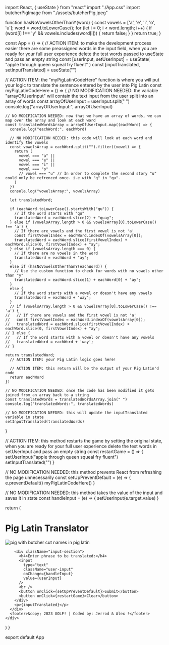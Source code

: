 import React, { useState } from "react"
import "./App.css"
import butcherPigImage from "./assets/butcherPig.jpeg"


function hasNoVowelsOtherThanY(word) {
  const vowels = ['a', 'e', 'i', 'o', 'u'];
  word = word.toLowerCase();
  for (let i = 0; i < word.length; i++) {
    if (word[i] !== 'y' && vowels.includes(word[i])) {
      return false;
    }
  }
  return true;
}
 
const App = () => {
  // ACTION ITEM: to make the development process easier there are some preassigned words in the input field, when you are ready for your full user experience delete the test words passed to useState and pass an empty string
  const [userInput, setUserInput] = useState(
    "apple through queen squeal fry fluent"
  )
  const [inputTranslated, setInputTranslated] = useState("")

  // ACTION ITEM: the "myPigLatinCodeHere" function is where you will put your logic to translate the sentence entered by the user into Pig Latin
  const myPigLatinCodeHere = () => {
    // NO MODIFICATION NEEDED: the variable "arrayOfUserInput" will contain the text input from the user split into an array of words
    const arrayOfUserInput = userInput.split(" ")
    console.log("arrayOfUserInput:", arrayOfUserInput)

    // NO MODIFICATION NEEDED: now that we have an array of words, we can map over the array and look at each word
    const translatedWordsArray = arrayOfUserInput.map((eachWord) => {
      console.log("eachWord:", eachWord)

      // NO MODIFICATION NEEDED: this code will look at each word and identify the vowels
      const vowelsArray = eachWord.split("").filter((vowel) => {
        return (
          vowel === "a" ||
          vowel === "e" ||
          vowel === "i" ||
          vowel === "o" 
          // vowel === "u" // In order to complete the second story "u" could only be refrenced once. i.e with "q" in "qu".
        )
      })
      console.log("vowelsArray:", vowelsArray)

      let translatedWord;

      if (eachWord.toLowerCase().startsWith("qu")) {
        // If the word starts with "qu"
        translatedWord = eachWord.slice(2) + "quay";
      } else if (vowelsArray.length > 0 && vowelsArray[0].toLowerCase() !== 'a') {
        // If there are vowels and the first vowel is not 'a'
        const firstVowelIndex = eachWord.indexOf(vowelsArray[0]);
        translatedWord = eachWord.slice(firstVowelIndex) + eachWord.slice(0, firstVowelIndex) + "ay";
      } else if (vowelsArray.length === 0) {
        // If there are no vowels in the word
        translatedWord = eachWord + "ay";
      } 
      else if (hasNoVowelsOtherThanY(eachWord)) {
        // Use the custom function to check for words with no vowels other than "y"
        translatedWord = eachWord.slice(1) + eachWord[0] + "ay";
      }
      else {
        // If the word starts with a vowel or doesn't have any vowels
        translatedWord = eachWord + 'way';
      }
      // if (vowelsArray.length > 0 && vowelsArray[0].toLowerCase() !== 'a') {
    //   // If there are vowels and the first vowel is not 'a'
    //   const firstVowelIndex = eachWord.indexOf(vowelsArray[0]);
    //   translatedWord = eachWord.slice(firstVowelIndex) + eachWord.slice(0, firstVowelIndex) + "ay";
    // } else {
    //   // If the word starts with a vowel or doesn't have any vowels
    //   translatedWord = eachWord + 'way';
    // }

    return translatedWord;
      // ACTION ITEM: your Pig Latin logic goes here!

      // ACTION ITEM: this return will be the output of your Pig Latin'd code
      return eachWord
    })

    // NO MODIFICATION NEEDED: once the code has been modified it gets joined from an array back to a string
    const translatedWords = translatedWordsArray.join(" ")
    console.log("translatedWords:", translatedWords)

    // NO MODIFICATION NEEDED: this will update the inputTranslated variable in state
    setInputTranslated(translatedWords)
  }

  // ACTION ITEM: this method restarts the game by setting the original state, when you are ready for your full user experience delete the test words in setUserInput and pass an empty string
  const restartGame = () => {
    setUserInput("apple through queen squeal fry fluent")
    setInputTranslated("")
  }

  // NO MODIFICATION NEEDED: this method prevents React from refreshing the page unnecessarily
  const setUpPreventDefault = (e) => {
    e.preventDefault()
    myPigLatinCodeHere()
  }

  // NO MODIFICATION NEEDED: this method takes the value of the input and saves it in state
  const handleInput = (e) => {
    setUserInput(e.target.value)
  }

  return (
    <div className="page-container">
      <div className="body-container">
        <h1>Pig Latin Translator</h1>
        <img
          src={butcherPigImage}
          alt="pig with butcher cut names in pig latin"
          className="butcher-pig-image"
        />

        <div className="input-section">
          <h4>Enter phrase to be translated:</h4>
          <input
            type="text"
            className="user-input"
            onChange={handleInput}
            value={userInput}
          />
          <br />
          <button onClick={setUpPreventDefault}>Submit</button>
          <button onClick={restartGame}>Clear</button>
        </div>
        <p>{inputTranslated}</p>
      </div>
      <footer>&copy; 2023 GOLF! | Coded by: Jerrod & Alex !</footer>
    </div>
  )
}

export default App
